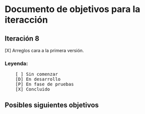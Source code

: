 # Documento de objetivos para la iteracción
## Iteración 8
[X] Arreglos cara a la primera versión.

### Leyenda:
<pre>
    [ ] Sin comenzar
    [D] En desarrollo
    [P] En fase de pruebas
    [X] Concluido
</pre>


## Posibles siguientes objetivos
